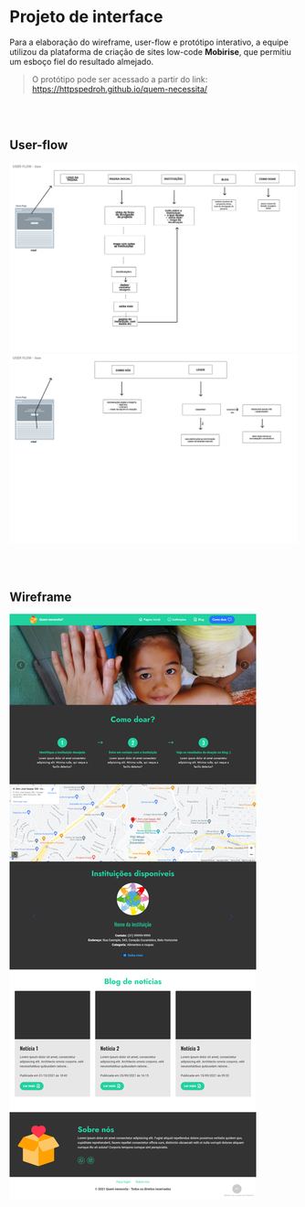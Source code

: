 # Projeto de interface

Para a elaboração do wireframe, user-flow e protótipo interativo, a equipe utilizou da plataforma de criação de sites low-code **Mobirise**, que permitiu um esboço fiel do resultado almejado.

> O protótipo pode ser acessado a partir do link: https://httpspedroh.github.io/quem-necessita/
> 
<br></br>
## User-flow

![User-flow](../../Artefatos/userflow-1.png)
![User-flow](../../Artefatos/userflow-2.png)

<br></br>

## Wireframe

![Wireframe](../../Artefatos/wireframe.png)